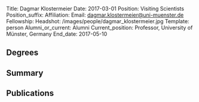 Title: Dagmar Klostermeier
Date: 2017-03-01
Position: Visiting Scientists
Position_suffix: 
Affiliation: 
Email: dagmar.klostermeier@uni-muenster.de
Fellowship: 
Headshot: /images/people/dagmar_klostermeier.jpg
Template: person
Alumni_or_current: Alumni
Current_position: Professor, University of Münster, Germany
End_date: 2017-05-10


## Degrees


## Summary




## Publications

